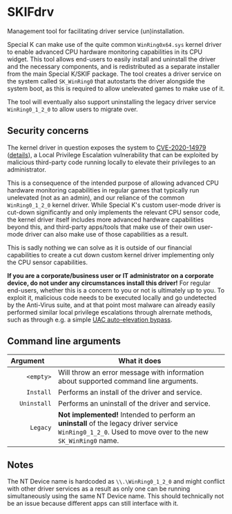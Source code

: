 # SKIFdrv

Management tool for facilitating driver service (un)installation.

Special K can make use of the quite common `WinRing0x64.sys` kernel driver to enable advanced CPU hardware monitoring capabilities in its CPU widget. This tool allows end-users to easily install and uninstall the driver and the necessary components, and is redistributed as a separate installer from the main Special K/SKIF package. The tool creates a driver service on the system called `SK_WinRing0` that autostarts the driver alongside the system boot, as this is required to allow unelevated games to make use of it.

The tool will eventually also support uninstalling the legacy driver service `WinRing0_1_2_0` to allow users to migrate over.

## Security concerns

The kernel driver in question exposes the system to [CVE-2020-14979](https://nvd.nist.gov/vuln/detail/CVE-2020-14979) ([details](https://posts.specterops.io/cve-2020-14979-local-privilege-escalation-in-evga-precisionx1-cf63c6b95896)), a Local Privilege Escalation vulnerability that can be exploited by malicious third-party code running locally to elevate their privileges to an administrator.

This is a consequence of the intended purpose of allowing advanced CPU hardware monitoring capabilities in regular games that typically run unelevated (not as an admin), and our reliance of the common `WinRing0_1_2_0` kernel driver. While Special K's custom user-mode driver is cut-down significantly and only implements the relevant CPU sensor code, the kernel driver itself includes more advanced hardware capabilities beyond this, and third-party apps/tools that make use of their own user-mode driver can also make use of those capabilities as a result.

This is sadly nothing we can solve as it is outside of our financial capabilities to create a cut down custom kernel driver implementing only the CPU sensor capabilities.

**If you are a corporate/business user or IT administrator on a corporate device, do not under any circumstances install this driver!**
For regular end-users, whether this is a concern to you or not is ultimately up to you. To exploit it, malicious code needs to be executed locally and go undetected by the Anti-Virus suite, and at that point most malware can already easily performed similar local privilege escalations through alrernate methods, such as through e.g. a simple [UAC auto-elevation bypass](https://devblogs.microsoft.com/oldnewthing/20160816-00/?p=94105).

## Command line arguments

| Argument  | What it does |
| -------------: | ------------- |
| `<empty>`   | Will throw an error message with information about supported command line arguments. |
| `Install`   | Performs an install of the driver and service.  |
| `Uninstall` | Performs an uninstall of the driver and service.  |
| `Legacy`    | **Not implemented!** Intended to perform an **uninstall** of the legacy driver service `WinRing0_1_2_0`. Used to move over to the new `SK_WinRing0` name. |

## Notes

The NT Device name is hardcoded as `\\.\WinRing0_1_2_0` and might conflict with other driver services as a result as only one can be running simultaneously using the same NT Device name.
This should technically not be an issue because different apps can still interface with it.
